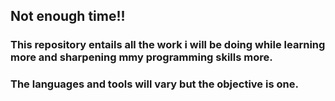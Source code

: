 ## Not enough time!!

### This repository entails all the work i will be doing while learning more and sharpening mmy programming skills more.  
### The languages and tools will vary but the objective is one.
